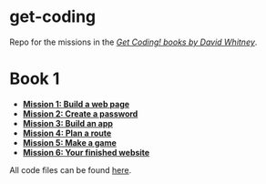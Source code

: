 # get-coding
Repo for the missions in the [*Get Coding! books by David Whitney*](https://getcodingkids.com/).

# Book 1

* [**Mission 1: Build a web page**](https://jellypuff.github.io/get-coding/Coding/Mission1.html)
* [**Mission 2: Create a password**](https://jellypuff.github.io/get-coding/Coding/Mission2.html)
* [**Mission 3: Build an app**](https://jellypuff.github.io/get-coding/Coding/Mission3.html)
* [**Mission 4: Plan a route**](https://jellypuff.github.io/get-coding/Coding/Mission4.html)
* [**Mission 5: Make a game**](https://jellypuff.github.io/get-coding/Coding/Mission5.html)
* [**Mission 6: Your finished website**](https://jellypuff.github.io/get-coding/Coding/index.html)

All code files can be found [here](https://github.com/jellypuff/get-coding/tree/main/Coding).

